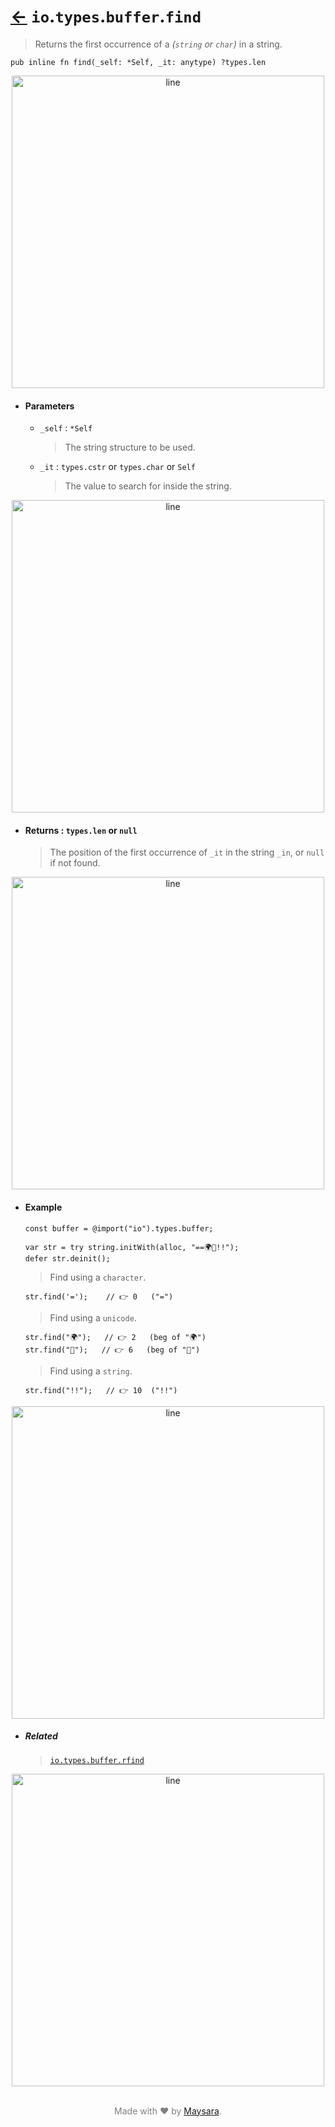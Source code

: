 # [←](../readme.md) `io`.`types`.`buffer`.`find`

> Returns the first occurrence of a _(`string` or `char`)_ in a string.

```zig
pub inline fn find(_self: *Self, _it: anytype) ?types.len
```


<div align="center">
<img src="https://raw.githubusercontent.com/Super-ZIG/io/refs/heads/main/docs/dist/img/md/line.png" alt="line" style="width:500px;"/>
</div>

- #### Parameters

    - `_self` : `*Self`

        > The string structure to be used.

    - `_it` : `types.cstr` or `types.char` or `Self`

        > The value to search for inside the string.


<div align="center">
<img src="https://raw.githubusercontent.com/Super-ZIG/io/refs/heads/main/docs/dist/img/md/line.png" alt="line" style="width:500px;"/>
</div>

- #### Returns : `types.len` or `null`

    > The position of the first occurrence of `_it` in the string `_in`, or `null` if not found.

<div align="center">
<img src="https://raw.githubusercontent.com/Super-ZIG/io/refs/heads/main/docs/dist/img/md/line.png" alt="line" style="width:500px;"/>
</div>

- #### Example

    ```zig
    const buffer = @import("io").types.buffer;
    ```

    ```zig
    var str = try string.initWith(alloc, "==🌍🌟!!");
    defer str.deinit();
    ```

    > Find using a `character`.

    ```zig
    str.find('=');    // 👉 0   ("=")
    ```

    > Find using a `unicode`.

    ```zig
    str.find("🌍");   // 👉 2   (beg of "🌍")
    str.find("🌟");   // 👉 6   (beg of "🌟")
    ```

    > Find using a `string`.

    ```zig
    str.find("!!");   // 👉 10  ("!!")
    ```

<div align="center">
<img src="https://raw.githubusercontent.com/Super-ZIG/io/refs/heads/main/docs/dist/img/md/line.png" alt="line" style="width:500px;"/>
</div>

- ##### Related

  > [`io.types.buffer.rfind`](./rfind.md)

<div align="center">
<img src="https://raw.githubusercontent.com/Super-ZIG/io/refs/heads/main/docs/dist/img/md/line.png" alt="line" style="width:500px;"/>
</div>

<p align="center" style="color:grey;"><br />Made with ❤️ by <a href="http://github.com/maysara-elshewehy" target="blank">Maysara</a>.</p>